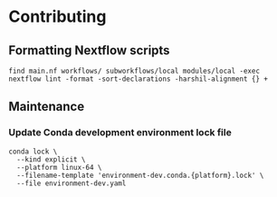 # Contributing

## Formatting Nextflow scripts

```shell
find main.nf workflows/ subworkflows/local modules/local -exec nextflow lint -format -sort-declarations -harshil-alignment {} +
```

## Maintenance

### Update Conda development environment lock file

```shell
conda lock \
  --kind explicit \
  --platform linux-64 \
  --filename-template 'environment-dev.conda.{platform}.lock' \
  --file environment-dev.yaml
```
